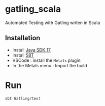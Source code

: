 # gatling_scala

Automated Testing with Gatling writen in Scala

## Installation 

* Install [Java SDK 17](https://www.oracle.com/java/technologies/downloads/#java17)
* Install [SBT](https://www.scala-sbt.org/download.html)
* VSCode : install the `Metals` plugin 
* In the Metals menu : Import the build

# Run 
    sbt Gatling/test

